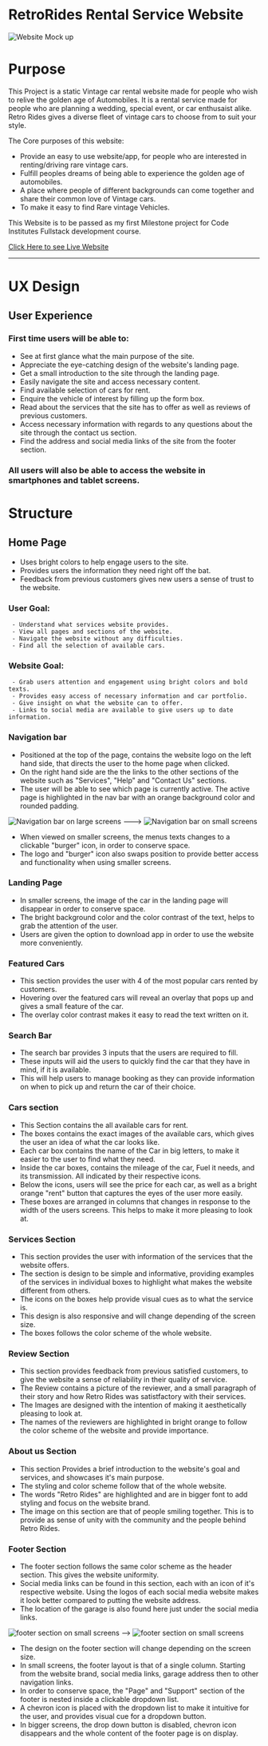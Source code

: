 # RetroRides Rental Service Website

![Website Mock up](assets/readme/readme-img.png)

# Purpose
This Project is a static Vintage car rental website made for people who wish to relive the golden age of Automobiles. It is a rental service made for people who are planning a wedding, special event, or car enthusaist alike. Retro Rides gives a diverse fleet of vintage cars to choose from to suit your style.

The Core purposes of this website:
- Provide an easy to use website/app, for people who are interested in renting/driving rare vintage cars.
- Fulfill peoples dreams of being able to experience the golden age of automobiles.
- A place where people of different backgrounds can come together and share their common love of Vintage cars.
- To make it easy to find Rare vintage Vehicles.

This Website is to be passed as my first Milestone project for Code Institutes Fullstack development course.

[Click Here to see Live Website](https://jefferson-bantawig.github.io/RetroRides-Car-Rental/)

____

# UX Design

## User Experience
### First time users will be able to:
  - See at first glance what the main purpose of the site.
  - Appreciate the eye-catching design of the website's landing page.
  - Get a small introduction to the site through the landing page.
  - Easily navigate the site and access necessary content.
  - Find available selection of cars for rent.
  - Enquire the vehicle of interest by filling up the form box.
  - Read about the services that the site has to offer as well as reviews of previous customers.
  - Access necessary information with regards to any questions about the site through the contact us section.
  - Find the address and social media links of the site from the footer section.

### All users will also be able to access the website in smartphones and tablet screens.

# Structure

## Home Page
  - Uses bright colors to help engage users to the site.
  - Provides users the information they need right off the bat.
  - Feedback from previous customers gives new users a sense of trust to the website.
  ### User Goal:
     - Understand what services website provides.
     - View all pages and sections of the website.
     - Navigate the website without any difficulties.
     - Find all the selection of available cars.
  ### Website Goal:
     - Grab users attention and engagement using bright colors and bold texts.
     - Provides easy access of necessary information and car portfolio.
     - Give insight on what the website can to offer.
     - Links to social media are available to give users up to date information.

### Navigation bar
  - Positioned at the top of the page, contains the website logo on the left hand side, that directs the user to the home page when clicked.
  - On the right hand side are the the links to the other sections of the website such as "Services", "Help" and "Contact Us" sections.
  - The user will be able to see which page is currently active. The active page is highlighted in the nav bar with an orange background color and rounded padding.

  ![Navigation bar on large screens](assets/readme/nav-bar-large.png) ---> ![Navigation bar on small screens](assets/readme/nav-bar-small.png)
  
  - When viewed on smaller screens, the menus texts changes to a clickable "burger" icon, in order to conserve space.
  - The logo and "burger" icon also swaps position to provide better access and functionality when using smaller screens.

### Landing Page
  - In smaller screens, the image of the car in the landing page will disappear in order to conserve space.
  - The bright background color and the color contrast of the text, helps to grab the attention of the user.
  - Users are given the option to download app in order to use the website more conveniently.

### Featured Cars
  - This section provides the user with 4 of the most popular cars rented by customers.
  - Hovering over the featured cars will reveal an overlay that pops up and gives a small feature of the car.
  - The overlay color contrast makes it easy to read the text written on it.

### Search Bar
  - The search bar provides 3 inputs that the users are required to fill.
  - These inputs will aid the users to quickly find the car that they have in mind, if it is available.
  - This will help users to manage booking as they can provide information on when to pick up and return the car of their choice.

### Cars section
  - This Section contains the all available cars for rent.
  - The boxes contains the exact images of the available cars, which gives the user an idea of what the car looks like.
  - Each car box contains the name of the Car in big letters, to make it easier to the user to find what they need.
  - Inside the car boxes, contains the mileage of the car, Fuel it needs, and its transmission. All indicated by their respective icons.
  - Below the icons, users will see the price for each car, as well as a bright orange "rent" button that captures the eyes of the user more easily.
  - These boxes are arranged in columns that changes in response to the width of the users screens. This helps to make it more pleasing to look at.

### Services Section
  - This section provides the user with information of the services that the website offers.
  - The section is design to be simple and informative, providing examples of the services in individual boxes to highlight what makes the website different from others.
  - The icons on the boxes help provide visual cues as to what the service is.
  - This design is also responsive and will change depending of the screen size.
  - The boxes follows the color scheme of the whole website.

### Review Section
  - This section provides feedback from previous satisfied customers, to give the website a sense of reliability in their quality of service.
  - The Review contains a picture of the reviewer, and a small paragraph of their story and how Retro Rides was satistfactory with their services.
  - The Images are designed with the intention of making it aesthetically pleasing to look at.
  - The names of the reviewers are highlighted in bright orange to follow the color scheme of the website and provide importance.

### About us Section
  - This section Provides a brief introduction to the website's goal and services, and showcases it's main purpose.
  - The styling and color scheme follow that of the whole website.
  - The words "Retro Rides" are highlighted and are in bigger font to add styling and focus on the website brand.
  - The image on this section are that of people smiling together. This is to provide as sense of unity with the community and the people behind Retro Rides.

### Footer Section
  - The footer section follows the same color scheme as the header section. This gives the website uniformity. 
  - Social media links can be found in this section, each with an icon of it's respective website. Using the logos of each social media website makes it look better compared to putting the website address.
  - The location of the garage is also found here just under the social media links.

  ![footer section on small screens](assets/readme/footer-small.png) --> ![footer section on small screens](assets/readme/footer-large.png)

  - The design on the footer section will change depending on the screen size.
  - In small screens, the footer layout is that of a single column. Starting from the website brand, social media links, garage address then to other navigation links.
  - In order to conserve space, the "Page" and "Support" section of the footer is nested inside a clickable dropdown list. 
  - A chevron icon is placed with the dropdown list to make it intuitive for the user, and provides visual cue for a dropdown button.
  - In bigger screens, the drop down button is disabled, chevron icon disappears and the whole content of the footer page is on display.
